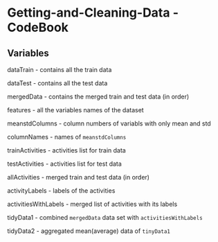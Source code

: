 Getting-and-Cleaning-Data - CodeBook
====================================


## Variables ##

dataTrain - contains all the train data

dataTest  - contains all the test data

mergedData - contains the merged train and test data (in order)

features - all the variables names of the dataset

meanstdColumns - column numbers of variabls with only mean and std

columnNames - names of `meanstdColumns`

trainActivities - activities list for train data

testActivities - activities list for test data

allActivities - merged train and test data (in order)

activityLabels - labels of the activities

activitiesWithLabels - merged list of activities with its labels

tidyData1 - combined `mergedData` data set with `activitiesWithLabels`

tidyData2 - aggregated mean(average) data of `tinyData1`